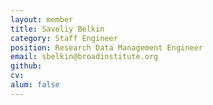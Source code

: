 ```yaml
---
layout: member
title: Saveliy Belkin
category: Staff Engineer
position: Research Data Management Engineer
email: sbelkin@broadinstitute.org
github: 
cv:
alum: false
---
```


